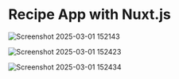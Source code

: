 <div>
  <h1>Recipe App with Nuxt.js</h1>
</div>

![Screenshot 2025-03-01 152143](https://github.com/user-attachments/assets/86625e72-a3a0-443f-9327-21f72e707c97)

![Screenshot 2025-03-01 152423](https://github.com/user-attachments/assets/278c9ceb-dd31-4a38-be5a-2f500c530f01)

![Screenshot 2025-03-01 152434](https://github.com/user-attachments/assets/9e764508-6884-447c-a449-f081f492a185)
